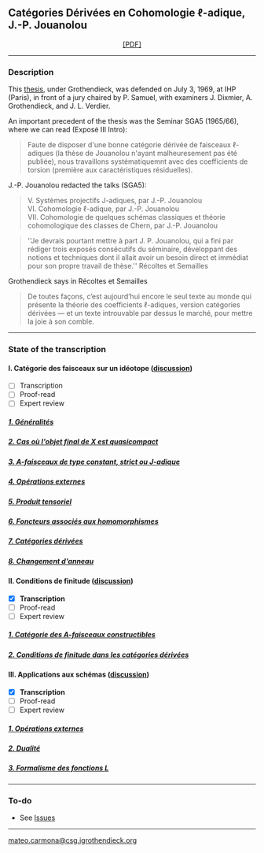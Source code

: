 ## Catégories Dérivées en Cohomologie $\ell$-adique, J.-P. Jouanolou

<p align="center">
  <a href="https://github.com/carmonamateo/Jouanolou/raw/main/CDCAJ.pdf" target="_blank">[PDF]</a>
</p>

---

### Description

This [thesis](https://www.genealogy.math.ndsu.nodak.edu/id.php?id=90399), under Grothendieck, was defended on July 3, 1969, at IHP (Paris), in front of a jury chaired by P. Samuel, with examiners J. Dixmier, A. Grothendieck, and J. L. Verdier. <br>

An important precedent of the thesis was the Seminar SGA5 (1965/66), where we can read (Exposé III Intro):
> Faute de disposer d'une bonne catégorie dérivée de faisceaux $\ell$-adiques (la thèse de Jouanolou n'ayant malheuresement pas été publiée), nous travaillons systématiquemnt avec des coefficients de torsion (première aux caractéristiques résiduelles).

J.-P. Jouanolou redacted the talks (SGA5):
> V. Systèmes projectifs J-adiques, par J.-P. Jouanolou <br>
> VI. Cohomologie $\ell$-adique, par J.-P. Jouanolou <br>
> VII. Cohomologie de quelques schémas classiques et théorie cohomologique des classes de Chern, par J.-P. Jouanolou

> ''Je devrais pourtant mettre à part J. P. Jouanolou, qui a fini par rédiger trois exposés consécutifs du séminaire, développant des notions et techniques dont il allait avoir un besoin direct et immédiat pour son propre travail de thèse.'' Récoltes et Semailles

Grothendieck says in Récoltes et Semailles
> De toutes façons, c’est aujourd’hui encore le seul texte au monde qui présente la théorie des coefficients $\ell$-adiques, version catégories dérivées — et un texte introuvable par dessus le marché, pour mettre la joie à son comble.

---

### State of the transcription

#### I. Catégorie des faisceaux sur un idéotope ([discussion](https://github.com/carmonamateo/Jouanolou/issues/5))
- [ ] Transcription
- [ ] Proof-read
- [ ] Expert review
      
##### [1. Généralités](https://github.com/carmonamateo/Jouanolou/blob/main/I/I.1.tex)
##### [2. Cas où l'objet final de X est quasicompact](https://github.com/carmonamateo/Jouanolou/blob/main/I/I.2.tex)
##### [3. A-faisceaux de type constant, strict ou J-adique](https://github.com/carmonamateo/Jouanolou/blob/main/I/I.3.tex)
##### [4. Opérations externes](https://github.com/carmonamateo/Jouanolou/blob/main/I/I.4.tex)
##### [5. Produit tensoriel](https://github.com/carmonamateo/Jouanolou/blob/main/I/I.5.tex)
##### [6. Foncteurs associés aux homomorphismes](https://github.com/carmonamateo/Jouanolou/blob/main/I/I.6.tex)
##### [7. Catégories dérivées](https://github.com/carmonamateo/Jouanolou/blob/main/I/I.7.tex)
##### [8. Changement d'anneau](https://github.com/carmonamateo/Jouanolou/blob/main/I/I.8.tex)


#### II. Conditions de finitude ([discussion](https://github.com/carmonamateo/Jouanolou/issues/4))
- [x] **Transcription**
- [ ] Proof-read
- [ ] Expert review

##### [1. Catégorie des A-faisceaux constructibles](https://github.com/carmonamateo/Jouanolou/blob/main/II/II.1.tex)
##### [2. Conditions de finitude dans les catégories dérivées](https://github.com/carmonamateo/Jouanolou/blob/main/II/II.2.tex)

#### III. Applications aux schémas ([discussion](https://github.com/carmonamateo/Jouanolou/issues/3))
- [x] **Transcription**
- [ ] Proof-read
- [ ] Expert review
      
##### [1. Opérations externes](https://github.com/carmonamateo/Jouanolou/blob/main/III/III.1.tex)
##### [2. Dualité](https://github.com/carmonamateo/Jouanolou/blob/main/III/III.2.tex)
##### [3. Formalisme des fonctions L](https://github.com/carmonamateo/Jouanolou/blob/main/III/III.3.tex)

---

### To-do

- See [Issues](https://github.com/carmonamateo/Jouanolou/issues)


---

mateo.carmona@csg.igrothendieck.org
